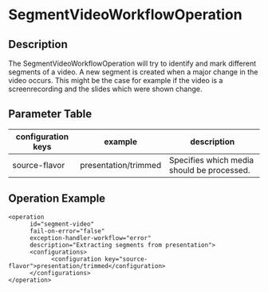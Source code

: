 # SegmentVideoWorkflowOperation

## Description
The SegmentVideoWorkflowOperation will try to identify and mark different segments of a video. A new segment is created
when a major change in the video occurs. This might be the case for example if the video is a screenrecording and the
slides which were shown change.

## Parameter Table

|configuration keys|example|description|
|------------------|-------|-----------|
|source-flavor |presentation/trimmed|Specifies which media should be processed.|
 	 	 	 
## Operation Example

    <operation
          id="segment-video"
          fail-on-error="false"
          exception-handler-workflow="error"
          description="Extracting segments from presentation">
          <configurations>
                <configuration key="source-flavor">presentation/trimmed</configuration>
          </configurations>
    </operation>

